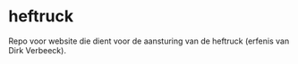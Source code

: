 # heftruck
Repo voor website die dient voor de aansturing van de heftruck (erfenis van Dirk Verbeeck).
